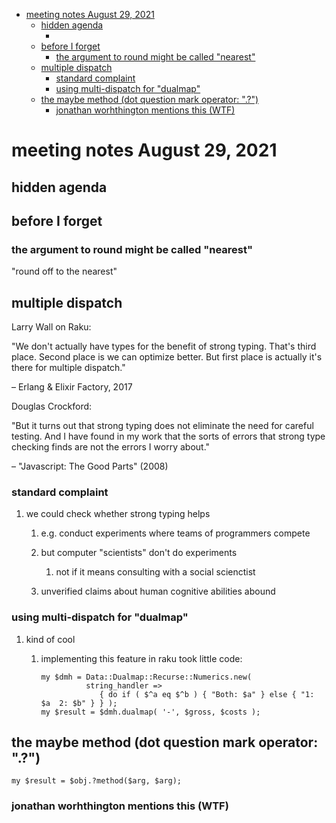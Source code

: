 - [meeting notes August 29, 2021](#org9783acf)
  - [hidden agenda](#org78979a6)
    - [](#org238d1a0)
  - [before I forget](#orgadda453)
    - [the argument to round might be called "nearest"](#org919e135)
  - [multiple dispatch](#org451caa4)
    - [standard complaint](#orgcfff3d9)
    - [using multi-dispatch for "dualmap"](#org9aefccc)
  - [the maybe method (dot question mark operator: ".?")](#org5db18fa)
    - [jonathan worhthington mentions this (WTF)](#org5514086)


<a id="org9783acf"></a>

# meeting notes August 29, 2021


<a id="org78979a6"></a>

## hidden agenda


<a id="org238d1a0"></a>

### 


<a id="orgadda453"></a>

## before I forget


<a id="org919e135"></a>

### the argument to round might be called "nearest"

"round off to the nearest"


<a id="org451caa4"></a>

## multiple dispatch

Larry Wall on Raku:

"We don't actually have types for the benefit of strong typing. That's third place. Second place is we can optimize better. But first place is actually it's there for multiple dispatch."

&#x2013; Erlang & Elixir Factory, 2017

Douglas Crockford:

"But it turns out that strong typing does not eliminate the need for careful testing. And I have found in my work that the sorts of errors that strong type checking finds are not the errors I worry about."

&#x2013; "Javascript: The Good Parts" (2008)


<a id="orgcfff3d9"></a>

### standard complaint

1.  we could check whether strong typing helps

    1.  e.g. conduct experiments where teams of programmers compete
    
    2.  but computer "scientists" don't do experiments
    
        1.  not if it means consulting with a social scienctist
    
    3.  unverified claims about human cognitive abilities abound


<a id="org9aefccc"></a>

### using multi-dispatch for "dualmap"

1.  kind of cool

    1.  implementing this feature in raku took little code:
    
        ```perl6
        my $dmh = Data::Dualmap::Recurse::Numerics.new( 
                  string_handler => 
                     { do if ( $^a eq $^b ) { "Both: $a" } else { "1: $a  2: $b" } } );
        my $result = $dmh.dualmap( '-', $gross, $costs );
        ```


<a id="org5db18fa"></a>

## the maybe method (dot question mark operator: ".?")

```perl6
my $result = $obj.?method($arg, $arg);
```


<a id="org5514086"></a>

### jonathan worhthington mentions this (WTF)
